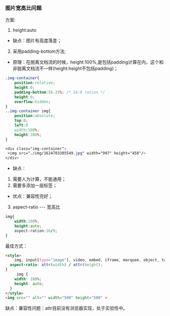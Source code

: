 ### 图片宽高比问题

方案:
1. height:auto
* 缺点：图片有高度落差；

2. 采用padding-bottom方法;
* 原理：在脱离文档流的时候，height:100%,是包括padding计算在内，这个和非脱离文档流不一样(height:height不包括padding)；
```css
.img-container{
    position:relative;
    height:0;
    padding-bottom:56.25%; /* 16:8 ration */
    height:0;
    overflow:hidden;
}
..img-container img{
    position:absolute;
    top:0;
    left:0
    width:100%;
    height:100%;
}

<div class="img-container">
 <img src="./img/1624703385549.jpg" width="997" height="458"/>
</div>
```
* 缺点：
1. 需要人为计算，不能通用；
2. 需要多添加一层标签；
* 优点：兼容性完好；


3. aspect-ratio --- 宽高比
```css
img{
    width:100%;
    height:auto;
    aspect-ration:16/9;
}
```

最佳方式：
```html
<style>
    img, input[type="image"], video, embed, iframe, marquee, object, table {
  aspect-ratio: attr(width) / attr(height);
}
     img {
    width: 100%;
    height: auto;
  } 
</style>
<img src="" alt="" width="500" height="500" >
```
缺点：兼容性问题：attr目前没有浏览器实现，处于实验性中。